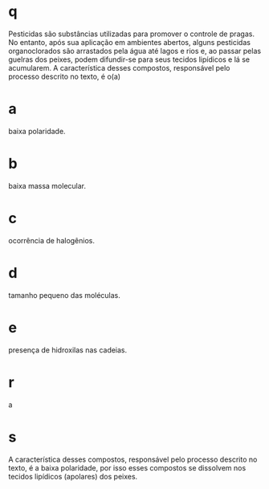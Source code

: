 # q
Pesticidas são substâncias utilizadas para promover o controle de pragas. No entanto, após sua aplicação em ambientes abertos, alguns pesticidas organoclorados são arrastados pela água até lagos e rios e, ao passar pelas guelras dos peixes, podem difundir-se para seus tecidos lipídicos e lá se acumularem. A característica desses compostos, responsável pelo processo descrito no texto, é o(a)

# a
baixa polaridade.

# b
baixa massa molecular.

# c
ocorrência de halogênios.

# d
tamanho pequeno das moléculas.

# e
presença de hidroxilas nas cadeias.

# r
a

# s
A característica desses compostos, responsável pelo processo descrito no texto, é a baixa polaridade, por isso esses compostos se dissolvem nos tecidos lipídicos (apolares) dos peixes.

